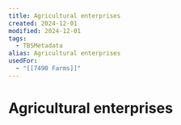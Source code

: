```yaml
---
title: Agricultural enterprises
created: 2024-12-01
modified: 2024-12-01
tags:
  - TBSMetadata
alias: Agricultural enterprises
usedFor:
  - "[[7490 Farms]]"
---
```

# Agricultural enterprises
